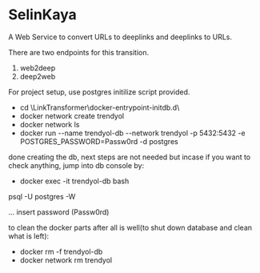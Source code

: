 # SelinKaya
A Web Service to convert URLs to deeplinks and deeplinks to URLs.

There are two endpoints for this transition.

1. web2deep
2. deep2web

For project setup, use postgres initilize script provided. 

* cd \LinkTransformer\docker-entrypoint-initdb.d\
* docker network create trendyol
* docker network ls
* docker run --name trendyol-db --network trendyol -p 5432:5432   -e POSTGRES_PASSWORD=Passw0rd -d postgres

done creating the db, next steps are not needed but incase if you want to check anything, jump into db console by:
* docker exec -it trendyol-db bash

psql -U postgres -W

... insert password (Passw0rd)

to clean the docker parts after all is well(to shut down database and clean what is left):

* docker rm -f trendyol-db
* docker network rm trendyol